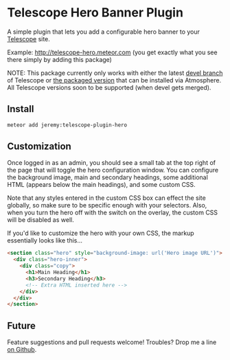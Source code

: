 # Telescope Hero Banner Plugin

A simple plugin that lets you add a configurable hero banner to your [Telescope][1] site.  

Example: http://telescope-hero.meteor.com (you get exactly what you see there simply by adding this package)

NOTE: This package currently only works with either the latest [devel branch][2] of Telescope or [the packaged version][3] that can be installed via Atmosphere.  All Telescope versions soon to be supported (when devel gets merged).


## Install

```bash
meteor add jeremy:telescope-plugin-hero
```


## Customization

Once logged in as an admin, you should see a small tab at the top right of the page that will toggle the hero configuration window.  You can configure the background image, main and secondary headings, some additional HTML (appears below the main headings), and some custom CSS.  

Note that any styles entered in the custom CSS box can effect the site globally, so make sure to be specific enough with your selectors. Also, when you turn the hero off with the switch on the overlay, the custom CSS will be disabled as well.

If you'd like to customize the hero with your own CSS, the markup essentially looks like this...

```html
<section class="hero" style="background-image: url('Hero image URL')">
  <div class="hero-inner">
    <div class="copy">
      <h1>Main Heading</h1>
      <h3>Secondary Heading</h3>
      <!-- Extra HTML inserted here -->
    </div>
  </div>
</section>
```


## Future
Feature suggestions and pull requests welcome!  Troubles?  Drop me a line [on Github][4].

[1]: http://www.telescopeapp.org/
[2]: https://github.com/TelescopeJS/Telescope/tree/devel
[3]: https://atmospherejs.com/telescope/core
[4]: https://github.com/jshimko/telescope-plugin-hero